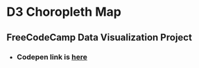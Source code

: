 # D3 Choropleth Map

## FreeCodeCamp Data Visualization Project

- ### Codepen link is [here](https://codepen.io/femincan/full/dyqPNRN)
